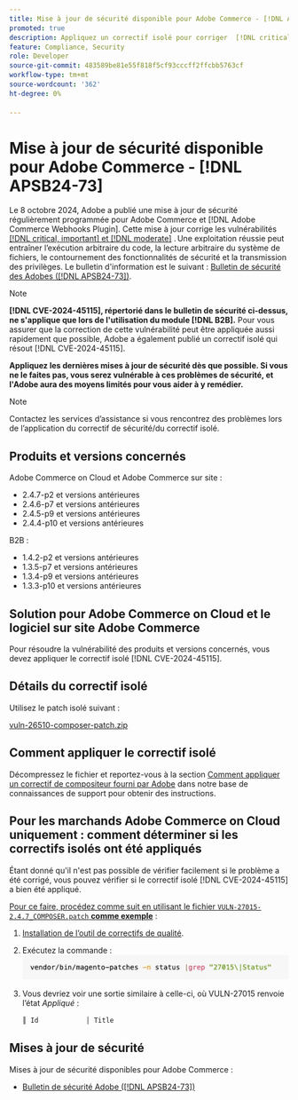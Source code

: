 ```yaml
---
title: Mise à jour de sécurité disponible pour Adobe Commerce - [!DNL APSB24-73]
promoted: true
description: Appliquez un correctif isolé pour corriger  [!DNL critical, important, and moderate vulnerabilities] pour Adobe Commerce 2.4.7-p2, 2.4.6-p7, 2.4.5-p9, 2.4.4-p10, et les instances de versions antérieures exécutant uniquement le module  [!DNL B2B] .
feature: Compliance, Security
role: Developer
source-git-commit: 483589be81e55f818f5cf93cccff2ffcbb5763cf
workflow-type: tm+mt
source-wordcount: '362'
ht-degree: 0%

---
```


# Mise à jour de sécurité disponible pour Adobe Commerce - [!DNL APSB24-73]

Le 8 octobre 2024, Adobe a publié une mise à jour de sécurité régulièrement programmée pour Adobe Commerce et [!DNL Adobe Commerce Webhooks Plugin].
Cette mise à jour corrige les vulnérabilités [[!DNL critical, important] et  [!DNL moderate]](https://helpx.adobe.com/fr/security/severity-ratings.html) . Une exploitation réussie peut entraîner l’exécution arbitraire du code, la lecture arbitraire du système de fichiers, le contournement des fonctionnalités de sécurité et la transmission des privilèges. Le bulletin d&#39;information est le suivant : [Bulletin de sécurité des Adobes ([!DNL APSB24-73])](https://helpx.adobe.com/fr/security/products/magento/apsb24-73.html).

>[!NOTE]
>
>**[!DNL CVE-2024-45115], répertorié dans le bulletin de sécurité ci-dessus, ne s&#39;applique que lors de l&#39;utilisation du module [!DNL B2B].** Pour vous assurer que la correction de cette vulnérabilité peut être appliquée aussi rapidement que possible, Adobe a également publié un correctif isolé qui résout [!DNL CVE-2024-45115].

**Appliquez les dernières mises à jour de sécurité dès que possible. Si vous ne le faites pas, vous serez vulnérable à ces problèmes de sécurité, et l&#39;Adobe aura des moyens limités pour vous aider à y remédier.**

>[!NOTE]
>
>Contactez les services d’assistance si vous rencontrez des problèmes lors de l’application du correctif de sécurité/du correctif isolé.

## Produits et versions concernés

Adobe Commerce on Cloud et Adobe Commerce sur site :

* 2.4.7-p2 et versions antérieures
* 2.4.6-p7 et versions antérieures
* 2.4.5-p9 et versions antérieures
* 2.4.4-p10 et versions antérieures

B2B :

* 1.4.2-p2 et versions antérieures
* 1.3.5-p7 et versions antérieures
* 1.3.4-p9 et versions antérieures
* 1.3.3-p10 et versions antérieures


## Solution pour Adobe Commerce on Cloud et le logiciel sur site Adobe Commerce

Pour résoudre la vulnérabilité des produits et versions concernés, vous devez appliquer le correctif isolé [!DNL CVE-2024-45115].

## Détails du correctif isolé

Utilisez le patch isolé suivant :

[vuln-26510-composer-patch.zip](assets/vuln-26510-composer-patch.zip)

## Comment appliquer le correctif isolé

Décompressez le fichier et reportez-vous à la section [Comment appliquer un correctif de compositeur fourni par Adobe](https://experienceleague.adobe.com/docs/commerce-knowledge-base/kb/how-to/how-to-apply-a-composer-patch-provided-by-magento.html?lang=fr) dans notre base de connaissances de support pour obtenir des instructions.

## Pour les marchands Adobe Commerce on Cloud uniquement : comment déterminer si les correctifs isolés ont été appliqués

Étant donné qu&#39;il n&#39;est pas possible de vérifier facilement si le problème a été corrigé, vous pouvez vérifier si le correctif isolé [!DNL CVE-2024-45115] a bien été appliqué.

<u>Pour ce faire, procédez comme suit en utilisant le fichier `VULN-27015-2.4.7_COMPOSER.patch` **comme exemple**</u> :

1. [Installation de l’outil de correctifs de qualité](https://experienceleague.adobe.com/docs/commerce-operations/tools/quality-patches-tool/usage.html?lang=fr).
1. Exécutez la commande :<br>
   ![cve-2024-34102-tell-if-patch-applied-code](assets/cve-2024-34102-tell-if-patch-applied-code.png)
1. Vous devriez voir une sortie similaire à celle-ci, où VULN-27015 renvoie l’état *Appliqué* :

   ```bash
   ║ Id            │ Title                                                        │ Category        │ Origin                 │ Status      │ Details                                          ║ ║ N/A           │ ../m2-hotfixes/VULN-27015-2.4.7_COMPOSER_patch.patch      │ Other           │ Local                  │ Applied     │ Patch type: Custom                                
   ```

<!-- For Step 2:
     ```bash
    vendor/bin/magento-patches -n status |grep "27015\|Status"
     ```
-->

## Mises à jour de sécurité

Mises à jour de sécurité disponibles pour Adobe Commerce :

* [Bulletin de sécurité Adobe ([!DNL APSB24-73])](https://helpx.adobe.com/fr/security/products/magento/apsb24-73.html)
